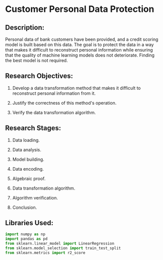 # Customer Personal Data Protection

## Description:

Personal data of bank customers have been provided, and a credit scoring model is built based on this data. The goal is to protect the data in a way that makes it difficult to reconstruct personal information while ensuring that the quality of machine learning models does not deteriorate. Finding the best model is not required.

## Research Objectives:

1. Develop a data transformation method that makes it difficult to reconstruct personal information from it.

2. Justify the correctness of this method's operation.

3. Verify the data transformation algorithm.

## Research Stages:

1. Data loading.

2. Data analysis.

3. Model building.

4. Data encoding.

5. Algebraic proof.

6. Data transformation algorithm.

7. Algorithm verification.

8. Conclusion.

## Libraries Used:

```python
import numpy as np
import pandas as pd
from sklearn.linear_model import LinearRegression
from sklearn.model_selection import train_test_split
from sklearn.metrics import r2_score
```
